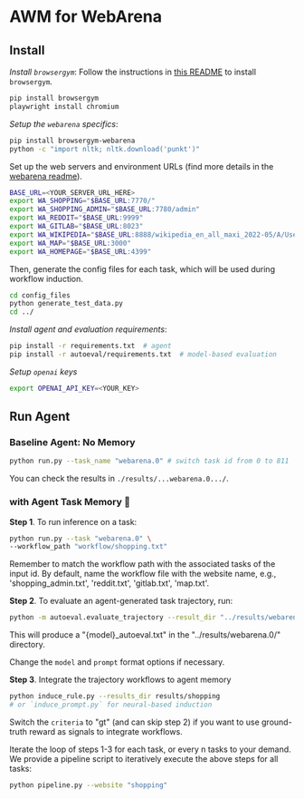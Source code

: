 # AWM for WebArena

## Install

*Install `browsergym`*: Follow the instructions in [this README](https://github.com/ServiceNow/BrowserGym) to install `browsergym`.

```bash
pip install browsergym
playwright install chromium
```

*Setup the `webarena` specifics*:

```bash
pip install browsergym-webarena
python -c "import nltk; nltk.download('punkt')"
```

Set up the web servers and environment URLs (find more details in the [webarena readme](https://github.com/web-arena-x/webarena/blob/main/environment_docker/README.md)).

```bash
BASE_URL=<YOUR_SERVER_URL_HERE>
export WA_SHOPPING="$BASE_URL:7770/"
export WA_SHOPPING_ADMIN="$BASE_URL:7780/admin"
export WA_REDDIT="$BASE_URL:9999"
export WA_GITLAB="$BASE_URL:8023"
export WA_WIKIPEDIA="$BASE_URL:8888/wikipedia_en_all_maxi_2022-05/A/User:The_other_Kiwix_guy/Landing"
export WA_MAP="$BASE_URL:3000"
export WA_HOMEPAGE="$BASE_URL:4399"
```

Then, generate the config files for each task, which will be used during workflow induction.

```bash
cd config_files
python generate_test_data.py
cd ../
```

*Install agent and evaluation requirements*:

```bash
pip install -r requirements.txt  # agent
pip install -r autoeval/requirements.txt  # model-based evaluation
```

*Setup `openai` keys*

```bash
export OPENAI_API_KEY=<YOUR_KEY>
```


## Run Agent

### Baseline Agent: No Memory

```bash
python run.py --task_name "webarena.0" # switch task id from 0 to 811
```

You can check the results in `./results/...webarena.0.../`.

### with Agent Task Memory :atm:

**Step 1**. To run inference on a task:

```bash
python run.py --task "webarena.0" \
--workflow_path "workflow/shopping.txt"
```

Remember to match the workflow path with the associated tasks of the input id. By default, name the workflow file with the website name, e.g., 'shopping_admin.txt', 'reddit.txt', 'gitlab.txt', 'map.txt'.

**Step 2**. To evaluate an agent-generated task trajectory, run:

```bash
python -m autoeval.evaluate_trajectory --result_dir "../results/webarena.0"
```

This will produce a "{model}_autoeval.txt" in the "../results/webarena.0/" directory.

Change the `model` and `prompt` format options if necessary.

**Step 3**. Integrate the trajectory workflows to agent memory

```bash
python induce_rule.py --results_dir results/shopping
# or `induce_prompt.py` for neural-based induction
```

Switch the `criteria` to "gt" (and can skip step 2) if you want to use ground-truth reward as signals to integrate workflows.

Iterate the loop of steps 1-3 for each task, or every n tasks to your demand.
We provide a pipeline script to iteratively execute the above steps for all tasks:

```bash
python pipeline.py --website "shopping"
```
